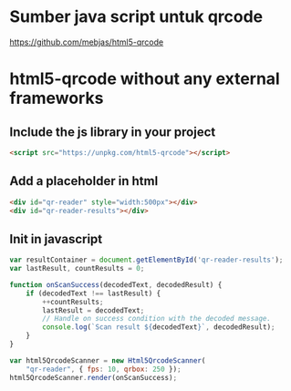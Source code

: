 # Sumber java script untuk qrcode
https://github.com/mebjas/html5-qrcode


# html5-qrcode without any external frameworks

## Include the js library in your project
```html
<script src="https://unpkg.com/html5-qrcode"></script>
```

## Add a placeholder in html
```html
<div id="qr-reader" style="width:500px"></div>
<div id="qr-reader-results"></div>
```

## Init in javascript

```js
var resultContainer = document.getElementById('qr-reader-results');
var lastResult, countResults = 0;

function onScanSuccess(decodedText, decodedResult) {
    if (decodedText !== lastResult) {
        ++countResults;
        lastResult = decodedText;
        // Handle on success condition with the decoded message.
        console.log(`Scan result ${decodedText}`, decodedResult);
    }
}

var html5QrcodeScanner = new Html5QrcodeScanner(
    "qr-reader", { fps: 10, qrbox: 250 });
html5QrcodeScanner.render(onScanSuccess);
```
